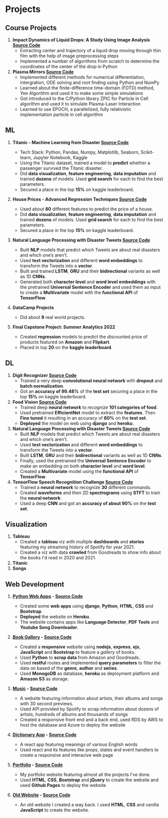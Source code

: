 # Projects

## Course Projects

1. **Impact Dynamics of Liquid Drops: A Study Using Image Analysis [Source Code](https://github.com/Hari31416/mini-project)**
   - Extracting center and trajectory of a liquid drop moving through thin film with the help of image preprocessing steps
   - Implemented a number of algorithms from scratch to determine the coordinates of the center of the drop in Python
2. **Plasma Mirrors [Source Code](https://github.com/Hari31416/MSc_Project)**
   - Implemented different methods for numerical differentiation, intergration, ODE solving and root finding using Python and NumPy
   - Learned about the finite-difference time-domain (FDTD) method, Yee Algorithm and used it to make some simple simulations
   - Got introduced to the C/Python library ZPIC for Particle in Cell algorithm and used it to simulate Plasma-Laser Interaction
   - Learned to use EPOCH, a parallelized, fully relativistic implementation particle in cell algorithm

## ML

1. **Titanic - Machine Learning from Disaster [Source Code](https://github.com/Hari31416/Portfolio/tree/main/ML/Titanic)**

   - Tech Stack: Python, Pandas, Numpy, Matplotlib, Seaborn, Scikit-learn, Jupyter Notebook, Kaggle
   - Using the Titanic dataset, trained a model to **predict** whether a passenger survived the Titanic disaster.
   - Did **data visualization**, **feature engineering**, **data imputation** and trained **dozens** of models. Used **grid search** for each to find the best parameters.
   - Secured a place in the top **15%** on kaggle leaderboard.

2. **House Prices - Advanced Regression Techniques [Source Code](https://github.com/Hari31416/Portfolio/tree/main/ML/Housing_Price)**
   - Used about **80** different features to predict the price of a house.
   - Did **data visualization**, **feature engineering**, **data imputation** and trained **dozens** of models. Used **grid search** for each to find the best parameters.
   - Secured a place in the top **15%** on kaggle leaderboard.
3. **Natural Language Processing with Disaster Tweets [Source Code](https://github.com/Hari31416/Portfolio/tree/main/ML/Disaster_Tweets)**
   - Built **NLP** models that predict which Tweets are about real disasters and which one’s aren’t.
   - Used **text vectorization** and different **word embeddings** to transform the Tweets into a **vector**.
   - Built and trained **LSTM**, **GRU** and their **bidirectional** variants as well as 1D **CNNs**.
   - Generated both **character level** and **word level** **embeddings** with the pretrained **Universal Sentence Encoder** and used them as input to create a **Multivariate** model with the **functional API** of **TensorFlow**.
4. **DataCamp Projects**
   - Did about **9** real world projects.
5. **Final Capstone Project: Summer Analytics 2022**
   - Created **regression** models to predict the discounted price of products featured on **Amazon** and **Flipkart**.
   - Placed in top **20** on the **kaggle leaderboard**.

## DL

1. **Digit Recognizer [Source Code](https://github.com/Hari31416/Portfolio/tree/main/DL/MNIST_Digits)**
   - Trained a very deep **convolutional neural network** with **dropout** and **batch normalization**.
   - Got an **accuracy of 99.48%** of the **test set** securing a place in the top **15%** on kaggle leaderboard.
2. **Food Vision [Source Code](https://github.com/Hari31416/Portfolio/tree/main/DL/Food%20Vision)**
   - Trained deep **neural network** to _recognize_ **101 categories of food**.
   - Used pretrained **EfficientNet** model to extract the **features**. Then **Fine tuned** it resulting in an accuracy of **80%** on the **test set**.
   - **Deployed** the model on web using **django** and **heroku**.
3. **Natural Language Processing with Disaster Tweets [Source Code](https://github.com/Hari31416/Portfolio/tree/main/ML/Disaster_Tweets)**
   - Built **NLP** models that predict which Tweets are about real disasters and which one’s aren’t.
   - Used **text vectorization** and different **word embeddings** to transform the Tweets into a **vector**.
   - Built **LSTM**, **GRU** and their **bidirectional** variants as well as 1D **CNNs**.
   - Finally, used the pretrained the **Universal Sentence Encoder** to make an embedding on both **character level** and **word level**.
   - Created a **Multivariate** model using the **functional API** of **TensorFlow**.
4. **TensorFlow Speech Recognition Challenge [Source Code](https://github.com/Hari31416/Portfolio/tree/main/DL/TensorFlow_Speech_Recognition)**
   - Trained a **neural network** to recognize **30** different commands.
   - Created **waveforms** and then 2D **spectrograms** using **STFT** to train the **neural network**.
   - Used a deep **CNN** and got an **accuracy of about 90%** on the **test set**.

## Visualization

1. **Tableau**
   - Created a **tableau** viz with multiple **dashboards** and **stories** featuring my streaming history of Spotify for year 2021.
   - Created a viz with data **crawled** from Goodreads to show info about the books I'd read in 2020 and 2021.
2. **Titanic**
3. **Songs**

## Web Development

1. **[Python Web Apps](https://hari31416.herokuapp.com/) - [Source Code](https://github.com/Hari31416/mywebsite)**
   - Created some **web apps** using **django**, **Python**, **HTML**, **CSS** and **Bootstrap**.
   - **Deployed** the website on **Heroku**.
   - The website contains apps like **Language Detector**, **PDF Tools** and **Youtube Song Downloader**.
2. **[Book Gallery](https://hari31416-bookgallery.azurewebsites.net/) - [Source Code](https://github.com/Hari31416/Book-Gallery)**

   - Created a **responsive** website using **nodejs**, **express**, **ejs**, **JavaScript** and **Bootstrap** to feature a _gallery_ of books.
   - Used **Python** to **scrap data** from Amazon and Goodreads.
   - Used **restful** routes and implemented **query parameters** to filter the data on based of the **genre**, **author** and **series**.
   - Used **MonogoDB** as database, **heroku** as deployment platform and **Amazon S3** as storage.

3. **[Music](https://hari31416-music.azurewebsites.net/) - [Source Code](https://github.com/Hari31416/Music)**

   - A website featuring information about artists, their albums and songs with 30 second previews.
   - Used API provided by Spotify to scrap information about dozens of artists, hundreds of albums and thousands of songs
   - Created a responsive front end and a back end, used RDS by AWS to host the database and Azure to deploy the website

4. **[Dictionary App](https://hari31416.github.io/dictionary/) - [Source Code](https://github.com/Hari31416/dictionary)**

   - A react app featuring meanings of various English words
   - Used react and its features like props, states and event handlers to create a responsive and interacive web page

5. **[Portfolio](https://hari31416.github.io/Portfolio) - [Source Code](https://github.com/Hari31416/Portfolio)**

   - My portfolio website featuring almost all the projects I've done.
   - Used **HTML**, **CSS**, **Bootstrap** and **jQuery** to create the website and used **Github Pages** to deploy the website.

6. **[Old Website](https://hari31416.github.io/) - [Source Code](https://github.com/Hari31416/hari31416.github.io)**
   - An old website I created a way back. I used **HTML**, **CSS** and vanilla **JavaScript** to create the website.
